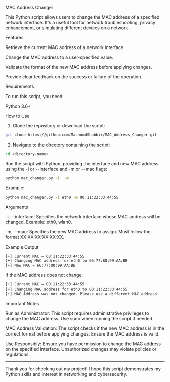 MAC Address Changer

This Python script allows users to change the MAC address of a specified network interface. It's a useful tool for network troubleshooting, privacy enhancement, or simulating different devices on a network.

Features

Retrieve the current MAC address of a network interface.

Change the MAC address to a user-specified value.

Validate the format of the new MAC address before applying changes.

Provide clear feedback on the success or failure of the operation.

Requirements

To run this script, you need:

Python 3.6+

How to Use

1. Clone the repository or download the script:
```bash
git clone https://github.com/MashoodShabbir/MAC_Address_Changer.git
```

2. Navigate to the directory containing the script:
```bash
cd <directory-name>
```
Run the script with Python, providing the interface and new MAC address using the -i or --interface and -m or --mac flags:
```bash
python mac_changer.py -i  -m 
```
Example:
```bash
python mac_changer.py -i eth0 -m 00:11:22:33:44:55
```

Arguments

-i, --interface: Specifies the network interface whose MAC address will be changed. Example: eth0, wlan0.

-m, --mac: Specifies the new MAC address to assign. Must follow the format XX:XX:XX:XX:XX:XX.

Example Output
```bash
[+] Current MAC = 00:11:22:33:44:55
[+] Changing MAC address for eth0 to 66:77:88:99:AA:BB
[+] New MAC = 66:77:88:99:AA:BB
```
If the MAC address does not change:
```bash
[+] Current MAC = 00:11:22:33:44:55
[+] Changing MAC address for eth0 to 00:11:22:33:44:55
[+] MAC Address was not changed. Please use a different MAC address.
```

Important Notes

Run as Administrator: This script requires administrative privileges to change the MAC address. Use sudo when running the script if needed.

MAC Address Validation: The script checks if the new MAC address is in the correct format before applying changes. Ensure the MAC address is valid.

Use Responsibly: Ensure you have permission to change the MAC address on the specified interface. Unauthorized changes may violate policies or regulations.

------------------------------------------------------------------------------------------------------------------------------------

Thank you for checking out my project! I hope this script demonstrates my Python skills and interest in networking and cybersecurity.

